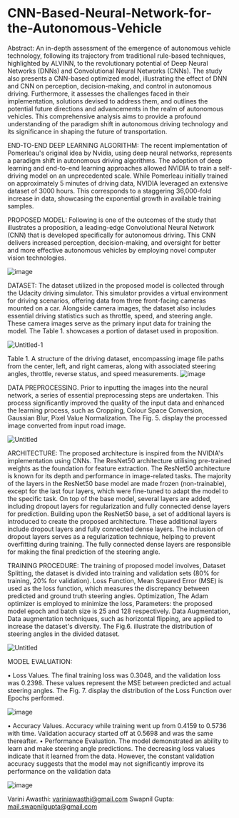 # CNN-Based-Neural-Network-for-the-Autonomous-Vehicle
Abstract: An in-depth assessment of the emergence of autonomous vehicle technology, following its trajectory from traditional rule-based techniques, highlighted by ALVINN, to the revolutionary potential of Deep Neural Networks (DNNs) and Convolutional Neural Networks (CNNs). The study also presents a CNN-based optimized model, illustrating the effect of DNN and CNN on perception, decision-making, and control in autonomous driving. Furthermore, it assesses the challenges faced in their implementation, solutions devised to address them, and outlines the potential future directions and advancements in the realm of autonomous vehicles. This comprehensive analysis aims to provide a profound understanding of the paradigm shift in autonomous driving technology and its significance in shaping the future of transportation.

END-TO-END DEEP LEARNING ALGORITHM: The recent implementation of Pomerleau's original idea by Nvidia, using deep neural networks, represents a paradigm shift in autonomous driving algorithms. The adoption of deep learning and end-to-end learning approaches allowed NVIDIA to train a self-driving model on an unprecedented scale. While Pomerleau initially trained on approximately 5 minutes of driving data, NVIDIA leveraged an extensive dataset of 3000 hours. This corresponds to a staggering 36,000-fold increase in data, showcasing the exponential growth in available training samples.

PROPOSED MODEL: Following is one of the outcomes of the study that illustrates a proposition, a leading-edge Convolutional Neural Network (CNN) that is developed specifically for autonomous driving. This CNN delivers increased perception, decision-making, and oversight for better and more effective autonomous vehicles by employing novel computer vision technologies.

![image](https://github.com/swapnilgupta14/CNN-Based-Neural-Network-for-the-Autonomous-Vehicle-based-on-ResNet50-Architecture/assets/85231522/c876537e-fe7c-4161-9e38-f449d7b2716f)


DATASET: The dataset utilized in the proposed model is collected through the Udacity driving simulator. This simulator provides a virtual environment for driving scenarios, offering data from three front-facing cameras mounted on a car. Alongside camera images, the dataset also includes essential driving statistics such as throttle, speed, and steering angle. These camera images serve as the primary input data for training the model. The Table 1. showcases a portion of dataset used in proposition.

![Untitled-1](https://github.com/swapnilgupta14/CNN-Based-Neural-Network-for-the-Autonomous-Vehicle-based-on-ResNet50-Architecture/assets/85231522/27499f45-ee57-41ea-9c43-f66611794b76)


Table 1. A structure of the driving dataset, encompassing image file paths from the center, left, and right cameras, along with associated steering angles, throttle, reverse status, and speed measurements.
![image](https://github.com/swapnilgupta14/CNN-Based-Neural-Network-for-the-Autonomous-Vehicle-based-on-ResNet50-Architecture/assets/85231522/e5c25985-4b68-4fc1-9225-8ad0b53ea8aa)


DATA PREPROCESSING. Prior to inputting the images into the neural network, a series of essential preprocessing steps are undertaken. This process significantly improved the quality of the input data and enhanced the learning process, such as Cropping, Colour Space Conversion, Gaussian Blur, Pixel Value Normalization. The Fig. 5. display the processed image converted from input road image.

![Untitled](https://github.com/swapnilgupta14/CNN-Based-Neural-Network-for-the-Autonomous-Vehicle-based-on-ResNet50-Architecture/assets/85231522/e17b7f05-2bfb-4e3a-b6a4-c2aac57350a2)


ARCHITECTURE: The proposed architecture is inspired from the NVIDIA's implementation using CNNs. The ResNet50 architecture utilising pre-trained weights as the foundation for feature extraction. The ResNet50 architecture is known for its depth and performance in image-related tasks. The majority of the layers in the ResNet50 base model are made frozen (non-trainable), except for the last four layers, which were fine-tuned to adapt the model to the specific task. On top of the base model, several layers are added, including dropout layers for regularization and fully connected dense layers for prediction. Building upon the ResNet50 base, a set of additional layers is introduced to create the proposed architecture. These additional layers include dropout layers and fully connected dense layers. The inclusion of dropout layers serves as a regularization technique, helping to prevent overfitting during training. The fully connected dense layers are responsible for making the final prediction of the steering angle.

TRAINING PROCEDURE: The training of proposed model involves, Dataset Splitting, the dataset is divided into training and validation sets (80% for training, 20% for validation). Loss Function, Mean Squared Error (MSE) is used as the loss function, which measures the discrepancy between predicted and ground truth steering angles. Optimization, The Adam optimizer is employed to minimize the loss, Parameters: the proposed model epoch and batch size is 25 and 128 respectively. Data Augmentation, Data augmentation techniques, such as horizontal flipping, are applied to increase the dataset's diversity. The Fig.6. illustrate the distribution of steering angles in the divided dataset. 

![Untitled](https://github.com/swapnilgupta14/CNN-Based-Neural-Network-for-the-Autonomous-Vehicle-based-on-ResNet50-Architecture/assets/85231522/97ae31a2-a1c5-4a68-905c-d0c1c4dbad63)


MODEL EVALUATION:

•	Loss Values. The final training loss was 0.3048, and the validation loss was 0.2398. These values represent the MSE between predicted and actual steering angles. The Fig. 7. display the distribution of the Loss Function over Epochs performed. 
 
![image](https://github.com/swapnilgupta14/CNN-Based-Neural-Network-for-the-Autonomous-Vehicle-based-on-ResNet50-Architecture/assets/85231522/3f4e611f-fbc1-4d48-a121-f20f29a842b6)


•	Accuracy Values. Accuracy while training went up from 0.4159 to 0.5736 with time. Validation accuracy started off at 0.5698 and was the same thereafter.
•	Performance Evaluation. The model demonstrated an ability to learn and make steering angle predictions. The decreasing loss values indicate that it learned from the data. However, the constant validation accuracy suggests that the model may not significantly improve its performance on the validation data

![image](https://github.com/swapnilgupta14/CNN-Based-Neural-Network-for-the-Autonomous-Vehicle-based-on-ResNet50-Architecture/assets/85231522/25deefa0-34fa-4c1a-ba75-7213305476b5)

Varini Awasthi: variniawasthi@gmail.com
Swapnil Gupta: mail.swapnilgupta@gmail.com
